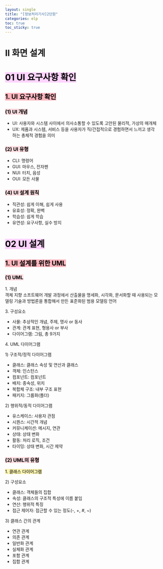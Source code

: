 ```yaml
---
layout: single
title: "[정보처리기사]2단원"
categories: elp
toc: true
toc_sticky: true
---
```


# II 화면 설계

# <mark style='background-color: #fed3fe'>01 UI 요구사항 확인</mark>

## <mark style='background-color: #fdb5bd'>1. UI 요구사항 확인</mark>

### <mark style='background-color: #ffdce0'>(1) UI 개념</mark>

- UI: 사용자와 시스템 사이에서 의사소통할 수 있도록 고안된 물리적, 가상의 매개체
- UX: 제품과 시스템, 서비스 등을 사용자가 직/간접적으로 경험하면서 느끼고 생각하는 총체적 경험을 의미

### <mark style='background-color: #ffdce0'>(2) UI 유형</mark>

- CLI: 명령어
- GUI: 마우스, 전자펜
- NUI: 터치, 음성
- OUI: 모든 사물

### <mark style='background-color: #ffdce0'>(4) UI 설계 원칙</mark>

- 직관성: 쉽게 이해, 쉽게 사용
- 유효성: 정확, 완벽
- 학습성: 쉽게 학습
- 유연성: 요구사항, 실수 방지

# <mark style='background-color: #fed3fe'>02 UI 설계</mark>

## <mark style='background-color: #fdb5bd'>1. UI 설계를 위한 UML</mark>

### <mark style='background-color: #ffdce0'>(1) UML</mark>

1\. 개념  
객체 지향 소프트웨어 개발 과정에서 산출물을 명세화, 시각화, 문서화할 때 사용되는 모델링 기술과 방법론을 통합해서 만든 표준화된 범용 모델링 언어

3\. 구성요소

- 사물: 추상적인 개념, 주제, 명사 or 동사
- 관계: 관계 표현, 형용사 or 부사
- 다이어그램: 그림, 총 9가지

4\. UML 다이어그램

1\) 구조적/정적 다이어그램

- 클래스: 클래스 속성 및 연산과 클래스
- 객체: 인스턴스
- 컴포넌트: 컴포넌트
- 배치: 종속성, 위치
- 복합체 구조: 내부 구조 표현
- 패키지: 그룹화(폴더)

2\) 행위적/동적 다이어그램

- 유스케이스: 사용자 관점
- 시퀀스: 시간적 개념
- 커뮤니케이션: 메시지, 연관
- 상태: 상태 변화
- 활동: 처리 로직, 조건
- 타이밍: 상태 변화, 시간 제약

### <mark style='background-color: #ffdce0'>(2) UML의 유형</mark>

<mark style='background-color: #fff5b1'>1. 클래스 다이어그램</mark>

2\) 구성요소

- 클래스: 객체들의 집합
- 속성: 클래스의 구조적 특성에 이름 붙임
- 연산: 행위적 특징
- 접근 제어자: 접근할 수 있는 정도(-, +, #, ~)

3\) 클래스 간의 관계

- 연관 관계
- 의존 관계
- 일반화 관계
- 실체화 관계
- 포함 관계
- 집합 관계
